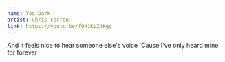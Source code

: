 ```yaml
---
name: Too Dark
artist: Chris Farren
link: https://youtu.be/f9H1KpZ4Kgc
---
```


And it feels nice to hear someone else's voice
'Cause I've only heard mine for forever
